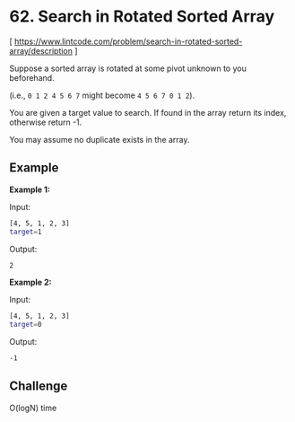# 62. Search in Rotated Sorted Array
[ https://www.lintcode.com/problem/search-in-rotated-sorted-array/description ]

Suppose a sorted array is rotated at some pivot unknown to you beforehand.

(i.e., `0 1 2 4 5 6 7` might become `4 5 6 7 0 1 2`).

You are given a target value to search. If found in the array return its index, otherwise return -1.

You may assume no duplicate exists in the array.

## Example
**Example 1:**

Input:
```sh
[4, 5, 1, 2, 3]
target=1
```
Output:
```sh
2
```

**Example 2:**

Input:
```sh
[4, 5, 1, 2, 3]
target=0
```
Output:
```sh
-1
```

## Challenge
O(logN) time